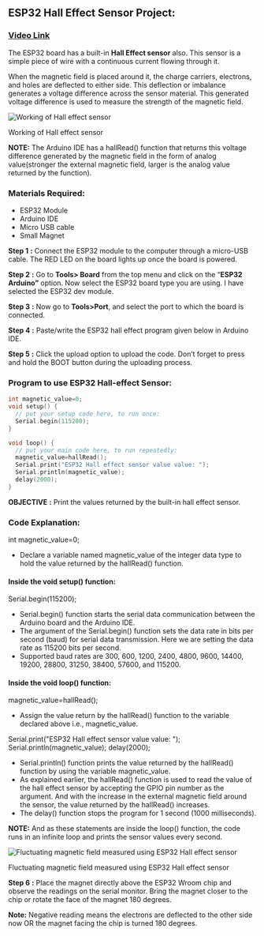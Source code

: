 ## **ESP32 Hall Effect Sensor Project:**

### [Video Link](https://youtu.be/vyDZdwk76Jk)

The ESP32 board has a built-in  **Hall Effect sensor**  also. This sensor is a simple piece of wire with a continuous current flowing through it.

When the magnetic field is placed around it, the charge carriers, electrons, and holes are deflected to either side. This deflection or imbalance generates a voltage difference across the sensor material. This generated voltage difference is used to measure the strength of the magnetic field.

![Working of Hall effect sensor](https://www.etechnophiles.com/wp-content/uploads/2021/03/Working-of-Hall-effect-sensor.gif)

Working of Hall effect sensor

**NOTE:**  The Arduino IDE has a  hallRead()  function that returns this voltage difference generated by the magnetic field in the form of analog value(stronger the external magnetic field, larger is the analog value returned by the function).

### **Materials Required:**

-   ESP32 Module
-   Arduino IDE
-   Micro USB cable
-   Small Magnet

**Step 1** **:**  Connect the ESP32 module to the computer through a micro-USB cable. The RED LED on the board lights up once the board is powered.

**Step 2** **:**  Go to  **Tools> Board**  from the top menu and click on the “**ESP32 Arduino”** option. Now select the ESP32 board type you are using. I have selected the  ESP32 dev module.

**Step 3** **:**  Now go to  **Tools>Port**, and select the port to which the board is connected.

**Step 4** **:** Paste/write the ESP32 hall effect program given below in Arduino IDE.

**Step 5** **:** Click the upload option to upload the code. Don’t forget to press and hold the BOOT button during the uploading process.

### **Program to use ESP32 Hall-effect Sensor:**
```c
int magnetic_value=0;
void setup() {
  // put your setup code here, to run once:
  Serial.begin(115200);
}

void loop() {
  // put your main code here, to run repeatedly:
  magnetic_value=hallRead();
  Serial.print("ESP32 Hall effect sensor value value: ");
  Serial.println(magnetic_value);
  delay(2000);
}
```
 

**OBJECTIVE** **:**  Print the values returned by the built-in hall effect sensor.

### **Code Explanation:**

int magnetic_value=0;

-   Declare a variable named  magnetic_value  of the integer data type to hold the value returned by the hallRead()  function.

#### **Inside the void setup() function:**

Serial.begin(115200);

-   Serial.begin() function starts the serial data communication between the Arduino board and the Arduino IDE.
-   The argument of the  Serial.begin()  function sets the data rate in bits per second (baud) for serial data transmission. Here we are setting the data rate as 115200 bits per second.
-   Supported baud rates are 300, 600, 1200, 2400, 4800, 9600, 14400, 19200, 28800, 31250, 38400, 57600, and 115200.

#### **Inside the void loop() function:**

magnetic_value=hallRead();

-   Assign the value return by the  hallRead()  function to the variable declared above i.e.,  magnetic_value.

Serial.print("ESP32 Hall effect sensor value value: ");
Serial.println(magnetic_value);
delay(2000);

-   Serial.println()  function prints the value returned by the  hallRead()  function by using the variable magnetic_value.
-   As explained earlier, the  hallRead()  function is used to read the value of the hall effect sensor by accepting the GPIO pin number as the argument. And with the increase in the external magnetic field around the sensor, the value returned by the  hallRead()  increases.
-   The  delay()  function stops the program for 1 second (1000 milliseconds).

**NOTE:**  And as these statements are inside the loop() function, the code runs in an infinite loop and prints the sensor values every second.

![Fluctuating magnetic field measured using ESP32 Hall effect sensor](https://www.etechnophiles.com/wp-content/uploads/2021/03/result_halleffect.jpg?ezimgfmt=rs:714x309/rscb40/ng:webp/ngcb40)

Fluctuating magnetic field measured using ESP32 Hall effect sensor

**Step 6** **:** Place the magnet directly above the ESP32 Wroom chip and observe the readings on the serial monitor. Bring the magnet closer to the chip or rotate the face of the magnet 180 degrees.

**Note:** Negative reading means the electrons are deflected to the other side now OR the magnet facing the chip is turned 180 degrees.